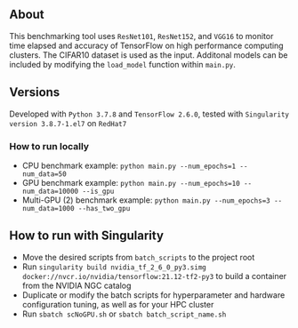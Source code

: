 
## About
This benchmarking tool uses `ResNet101`, `ResNet152`, and `VGG16` to monitor time elapsed and accuracy of TensorFlow on high performance computing clusters. The CIFAR10 dataset is used as the input. Additonal models can be included by modifying the `load_model` function within `main.py`.

## Versions
Developed with `Python 3.7.8` and `TensorFlow 2.6.0`, tested with `Singularity version 3.8.7-1.el7` on `RedHat7`

### How to run locally
- CPU benchmark example: `python main.py --num_epochs=1 --num_data=50`
- GPU benchmark example: `python main.py --num_epochs=10 --num_data=10000 --is_gpu`
- Multi-GPU (2) benchmark example: `python main.py --num_epochs=3 --num_data=1000 --has_two_gpu`

## How to run with Singularity
- Move the desired scripts from `batch_scripts` to the project root
- Run `singularity build nvidia_tf_2_6_0_py3.simg docker://nvcr.io/nvidia/tensorflow:21.12-tf2-py3` to build a container from the NVIDIA NGC catalog
- Duplicate or modify the batch scripts for hyperparameter and hardware configuration tuning, as well as for your HPC cluster
- Run `sbatch scNoGPU.sh` or `sbatch batch_script_name.sh`

